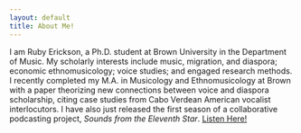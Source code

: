 ```yaml
---
layout: default
title: About Me!
---
```

I am Ruby Erickson, a Ph.D. student at Brown University in the Department of Music.  My scholarly interests include music, migration, and diaspora; economic ethnomusicology; voice studies; and engaged research methods. I recently completed my M.A. in Musicology and Ethnomusicology at Brown with a paper theorizing new connections between voice and diaspora scholarship, citing case studies from Cabo Verdean American vocalist interlocutors. I have also just released the first season of a collaborative podcasting project, *Sounds from the Eleventh Star*.
[Listen Here!](https://www.orkkainternational.com/blog11)
